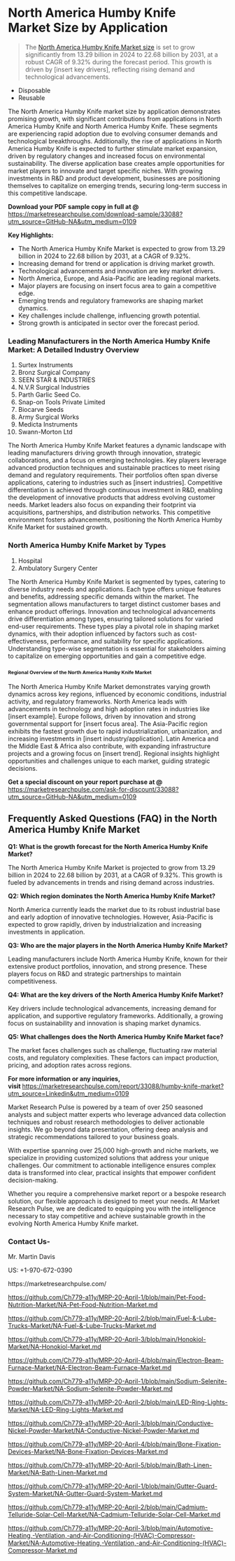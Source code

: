 <h1>North America Humby Knife Market&nbsp;Size by Application</h1><blockquote><p>The <a href="https://marketresearchpulse.com/download-sample/33088?utm_source=GitHub-NA&amp;utm_medium=0109">North America Humby Knife Market size</a> is set to grow significantly from 13.29 billion in 2024 to 22.68 billion by 2031, at a robust CAGR of 9.32% during the forecast period. This growth is driven by [insert key drivers], reflecting rising demand and technological advancements.</p></blockquote><ul><li>Disposable<li> Reusable</li></ul><p>The North America Humby Knife market size by application demonstrates promising growth, with significant contributions from applications in North America Humby Knife and North America Humby Knife. These segments are experiencing rapid adoption due to evolving consumer demands and technological breakthroughs. Additionally, the rise of applications in North America Humby Knife is expected to further stimulate market expansion, driven by regulatory changes and increased focus on environmental sustainability. The diverse application base creates ample opportunities for market players to innovate and target specific niches. With growing investments in R&D and product development, businesses are positioning themselves to capitalize on emerging trends, securing long-term success in this competitive landscape.</p><p><strong>Download your PDF sample copy in full at @ </strong><a href="https://marketresearchpulse.com/download-sample/33088?utm_source=GitHub-NA&amp;utm_medium=0109">https://marketresearchpulse.com/download-sample/33088?utm_source=GitHub-NA&amp;utm_medium=0109</a></p><p><strong>Key Highlights: </strong></p><ul><li>The North America Humby Knife Market is expected to grow from 13.29 billion in 2024 to 22.68 billion by 2031, at a CAGR of 9.32%.</li><li>Increasing demand for trend or application is driving market growth.</li><li>Technological advancements and innovation are key market drivers.</li><li>North America, Europe, and Asia-Pacific are leading regional markets.</li><li>Major players are focusing on insert focus area to gain a competitive edge.</li><li>Emerging trends and regulatory frameworks are shaping market dynamics.</li><li>Key challenges include challenge, influencing growth potential.</li><li>Strong growth is anticipated in sector over the forecast period.</li></ul><h3>Leading Manufacturers in the North America Humby Knife Market: A Detailed Industry Overview</h3><ol><li>Surtex Instruments</li><li>Bronz Surgical Company</li><li>SEEN STAR & INDUSTRIES</li><li>N.V.R Surgical Industries</li><li>Parth Garlic Seed Co.</li><li>Snap-on Tools Private Limited</li><li>Biocarve Seeds</li><li>Army Surgical Works</li><li>Medicta Instruments</li><li>Swann-Morton Ltd</li></ol><div class="flex max-w-full flex-col flex-grow"><div class="min-h-8 text-message flex w-full flex-col items-end gap-2 whitespace-normal break-words [.text-message+&amp;]:mt-5" dir="auto" data-message-author-role="assistant" data-message-id="fd8432e4-4910-450d-b182-61b7bfb0a01f" data-message-model-slug="gpt-4o"><div class="flex w-full flex-col gap-1 empty:hidden first:pt-[3px]"><div class="markdown prose w-full break-words dark:prose-invert light"><p>The North America Humby Knife Market features a dynamic landscape with leading manufacturers driving growth through innovation, strategic collaborations, and a focus on emerging technologies. Key players leverage advanced production techniques and sustainable practices to meet rising demand and regulatory requirements. Their portfolios often span diverse applications, catering to industries such as [insert industries]. Competitive differentiation is achieved through continuous investment in R&amp;D, enabling the development of innovative products that address evolving customer needs. Market leaders also focus on expanding their footprint via acquisitions, partnerships, and distribution networks. This competitive environment fosters advancements, positioning the North America Humby Knife Market for sustained growth.</p></div></div></div></div><h3>North America Humby Knife Market by Types</h3><ol><li>Hospital<li> Ambulatory Surgery Center</li></ol><div class="flex max-w-full flex-col flex-grow"><div class="min-h-8 text-message flex w-full flex-col items-end gap-2 whitespace-normal break-words [.text-message+&amp;]:mt-5" dir="auto" data-message-author-role="assistant" data-message-id="084470be-0bb7-4664-bddf-5156b4f41249" data-message-model-slug="gpt-4o-mini"><div class="flex w-full flex-col gap-1 empty:hidden first:pt-[3px]"><div class="markdown prose w-full break-words dark:prose-invert light"><p>The North America Humby Knife Market is segmented by types, catering to diverse industry needs and applications. Each type offers unique features and benefits, addressing specific demands within the market. The segmentation allows manufacturers to target distinct customer bases and enhance product offerings. Innovation and technological advancements drive differentiation among types, ensuring tailored solutions for varied end-user requirements. These types play a pivotal role in shaping market dynamics, with their adoption influenced by factors such as cost-effectiveness, performance, and suitability for specific applications. Understanding type-wise segmentation is essential for stakeholders aiming to capitalize on emerging opportunities and gain a competitive edge.</p></div></div></div></div><h3><span style="font-size: 11px;">Regional Overview of the North America Humby Knife Market</span></h3><div class="flex max-w-full flex-col flex-grow"><div class="min-h-8 text-message flex w-full flex-col items-end gap-2 whitespace-normal break-words [.text-message+&amp;]:mt-5" dir="auto" data-message-author-role="assistant" data-message-id="e9038762-ce64-4e30-91c9-9bd413514231" data-message-model-slug="gpt-4o-mini"><div class="flex w-full flex-col gap-1 empty:hidden first:pt-[3px]"><div class="markdown prose w-full break-words dark:prose-invert light"><p>The North America Humby Knife Market demonstrates varying growth dynamics across key regions, influenced by economic conditions, industrial activity, and regulatory frameworks. North America leads with advancements in technology and high adoption rates in industries like [insert example]. Europe follows, driven by innovation and strong governmental support for [insert focus area]. The Asia-Pacific region exhibits the fastest growth due to rapid industrialization, urbanization, and increasing investments in [insert industry/application]. Latin America and the Middle East &amp; Africa also contribute, with expanding infrastructure projects and a growing focus on [insert trend]. Regional insights highlight opportunities and challenges unique to each market, guiding strategic decisions.</p></div></div></div></div><p><strong>Get a special discount on your report purchase at @ </strong><a href="https://marketresearchpulse.com/ask-for-discount/33088?utm_source=GitHub-NA&amp;utm_medium=0109">https://marketresearchpulse.com/ask-for-discount/33088?utm_source=GitHub-NA&amp;utm_medium=0109</a></p><h2>Frequently Asked Questions (FAQ) in the North America Humby Knife Market</h2><p><strong>Q1: What is the growth forecast for the North America Humby Knife Market?</strong></p><p>The North America Humby Knife Market is projected to grow from 13.29 billion in 2024 to 22.68 billion by 2031, at a CAGR of 9.32%. This growth is fueled by advancements in trends and rising demand across industries.</p><p><strong>Q2: Which region dominates the North America Humby Knife Market?</strong></p><p>North America currently leads the market due to its robust industrial base and early adoption of innovative technologies. However, Asia-Pacific is expected to grow rapidly, driven by industrialization and increasing investments in application.</p><p><strong>Q3: Who are the major players in the North America Humby Knife Market?</strong></p><p>Leading manufacturers include North America Humby Knife, known for their extensive product portfolios, innovation, and strong presence. These players focus on R&amp;D and strategic partnerships to maintain competitiveness.</p><p><strong>Q4: What are the key drivers of the North America Humby Knife Market?</strong></p><p>Key drivers include technological advancements, increasing demand for application, and supportive regulatory frameworks. Additionally, a growing focus on sustainability and innovation is shaping market dynamics.</p><p><strong>Q5: What challenges does the North America Humby Knife Market face?</strong></p><p>The market faces challenges such as challenge, fluctuating raw material costs, and regulatory complexities. These factors can impact production, pricing, and adoption rates across regions.</p><p><strong>For more information or any inquiries, visit&nbsp;</strong><a href="https://marketresearchpulse.com/report/33088/humby-knife-market?utm_source=Linkedin&utm_medium=0109">https://marketresearchpulse.com/report/33088/humby-knife-market?utm_source=Linkedin&utm_medium=0109</a></p><p>Market Research Pulse is powered by a team of over 250 seasoned analysts and subject matter experts who leverage advanced data collection techniques and robust research methodologies to deliver actionable insights. We go beyond data presentation, offering deep analysis and strategic recommendations tailored to your business goals.</p><p>With expertise spanning over 25,000 high-growth and niche markets, we specialize in providing customized solutions that address your unique challenges. Our commitment to actionable intelligence ensures complex data is transformed into clear, practical insights that empower confident decision-making.</p><p>Whether you require a comprehensive market report or a bespoke research solution, our flexible approach is designed to meet your needs. At Market Research Pulse, we are dedicated to equipping you with the intelligence necessary to stay competitive and achieve sustainable growth in the evolving North America Humby Knife market.</p><h3><strong>Contact Us-</strong></h3><p>Mr. Martin Davis</p><p>US: +1-970-672-0390</p><p>https://marketresearchpulse.com/</p><p><a href="https://github.com/Ch779-a11y/MRP-20-April-1/blob/main/Pet-Food-Nutrition-Market/NA-Pet-Food-Nutrition-Market.md">https://github.com/Ch779-a11y/MRP-20-April-1/blob/main/Pet-Food-Nutrition-Market/NA-Pet-Food-Nutrition-Market.md</a></p><p><a href="https://github.com/Ch779-a11y/MRP-20-April-2/blob/main/Fuel-&-Lube-Trucks-Market/NA-Fuel-&-Lube-Trucks-Market.md">https://github.com/Ch779-a11y/MRP-20-April-2/blob/main/Fuel-&-Lube-Trucks-Market/NA-Fuel-&-Lube-Trucks-Market.md</a></p><p><a href="https://github.com/Ch779-a11y/MRP-20-April-3/blob/main/Honokiol-Market/NA-Honokiol-Market.md">https://github.com/Ch779-a11y/MRP-20-April-3/blob/main/Honokiol-Market/NA-Honokiol-Market.md</a></p><p><a href="https://github.com/Ch779-a11y/MRP-20-April-4/blob/main/Electron-Beam-Furnace-Market/NA-Electron-Beam-Furnace-Market.md">https://github.com/Ch779-a11y/MRP-20-April-4/blob/main/Electron-Beam-Furnace-Market/NA-Electron-Beam-Furnace-Market.md</a></p><p><a href="https://github.com/Ch779-a11y/MRP-20-April-1/blob/main/Sodium-Selenite-Powder-Market/NA-Sodium-Selenite-Powder-Market.md">https://github.com/Ch779-a11y/MRP-20-April-1/blob/main/Sodium-Selenite-Powder-Market/NA-Sodium-Selenite-Powder-Market.md</a></p><p><a href="https://github.com/Ch779-a11y/MRP-20-April-2/blob/main/LED-Ring-Lights-Market/NA-LED-Ring-Lights-Market.md">https://github.com/Ch779-a11y/MRP-20-April-2/blob/main/LED-Ring-Lights-Market/NA-LED-Ring-Lights-Market.md</a></p><p><a href="https://github.com/Ch779-a11y/MRP-20-April-3/blob/main/Conductive-Nickel-Powder-Market/NA-Conductive-Nickel-Powder-Market.md">https://github.com/Ch779-a11y/MRP-20-April-3/blob/main/Conductive-Nickel-Powder-Market/NA-Conductive-Nickel-Powder-Market.md</a></p><p><a href="https://github.com/Ch779-a11y/MRP-20-April-4/blob/main/Bone-Fixation-Devices-Market/NA-Bone-Fixation-Devices-Market.md">https://github.com/Ch779-a11y/MRP-20-April-4/blob/main/Bone-Fixation-Devices-Market/NA-Bone-Fixation-Devices-Market.md</a></p><p><a href="https://github.com/Ch779-a11y/MRP-20-April-5/blob/main/Bath-Linen-Market/NA-Bath-Linen-Market.md">https://github.com/Ch779-a11y/MRP-20-April-5/blob/main/Bath-Linen-Market/NA-Bath-Linen-Market.md</a></p><p><a href="https://github.com/Ch779-a11y/MRP-20-April-1/blob/main/Gutter-Guard-System-Market/NA-Gutter-Guard-System-Market.md">https://github.com/Ch779-a11y/MRP-20-April-1/blob/main/Gutter-Guard-System-Market/NA-Gutter-Guard-System-Market.md</a></p><p><a href="https://github.com/Ch779-a11y/MRP-20-April-2/blob/main/Cadmium-Telluride-Solar-Cell-Market/NA-Cadmium-Telluride-Solar-Cell-Market.md">https://github.com/Ch779-a11y/MRP-20-April-2/blob/main/Cadmium-Telluride-Solar-Cell-Market/NA-Cadmium-Telluride-Solar-Cell-Market.md</a></p><p><a href="https://github.com/Ch779-a11y/MRP-20-April-3/blob/main/Automotive-Heating,-Ventilation,-and-Air-Conditioning-(HVAC)-Compressor-Market/NA-Automotive-Heating,-Ventilation,-and-Air-Conditioning-(HVAC)-Compressor-Market.md">https://github.com/Ch779-a11y/MRP-20-April-3/blob/main/Automotive-Heating,-Ventilation,-and-Air-Conditioning-(HVAC)-Compressor-Market/NA-Automotive-Heating,-Ventilation,-and-Air-Conditioning-(HVAC)-Compressor-Market.md</a></p>
